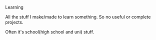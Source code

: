 Learning

All the stuff I make/made to learn something. So no useful or complete projects.

Often it's school(high school and uni) stuff.
